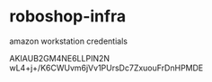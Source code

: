 # roboshop-infra


amazon workstation credentials

AKIAUB2GM4NE6LLPIN2N
wL4+j+/K6CWUvm6jVv1PUrsDc7ZxuouFrDnHPMDE